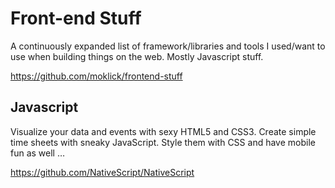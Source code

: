 # Front-end Stuff

A continuously expanded list of framework/libraries and tools I used/want to use when building things on the web. Mostly Javascript stuff.

<https://github.com/moklick/frontend-stuff>

## Javascript

Visualize your data and events with sexy HTML5 and CSS3. Create simple time sheets with sneaky JavaScript. Style them with CSS and have mobile fun as well …

<https://github.com/NativeScript/NativeScript>
